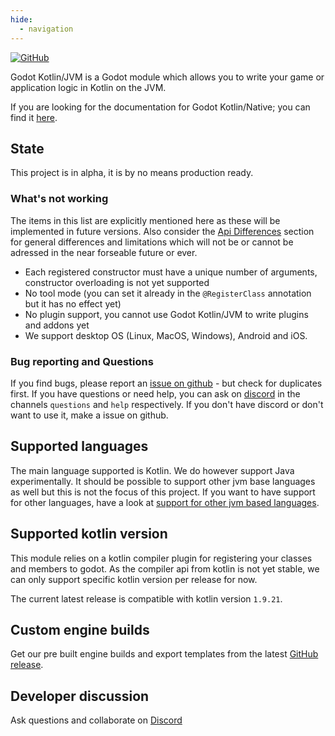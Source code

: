 ```yaml
---
hide:
  - navigation
---
```



[![GitHub](https://img.shields.io/github/license/utopia-rise/godot-kotlin-jvm?style=flat-square)](LICENSE)

Godot Kotlin/JVM is a Godot module which allows you to write your game or application logic in Kotlin on the JVM.

If you are looking for the documentation for Godot Kotlin/Native; you can find it [here](https://godot-kotlin.readthedocs.io/en/latest/).

## State
This project is in alpha, it is by no means production ready.

### What's not working
The items in this list are explicitly mentioned here as these will be implemented in future versions. Also consider the [Api Differences](user-guide/api-differences.md) section for general differences and limitations which will not be or cannot be adressed in the near forseable future or ever.

- Each registered constructor must have a unique number of arguments, constructor overloading is not yet supported
- No tool mode (you can set it already in the `@RegisterClass` annotation but it has no effect yet)
- No plugin support, you cannot use Godot Kotlin/JVM to write plugins and addons yet
- We support desktop OS (Linux, MacOS, Windows), Android and iOS.

### Bug reporting and Questions
If you find bugs, please report an [issue on github](https://github.com/utopia-rise/godot-kotlin-jvm/issues) - but check for duplicates first. If you have questions or need help, you can ask on [discord](https://discord.gg/zpb5Ru7v9x) in the channels `questions` and `help` respectively. If you don't have discord or don't want to use it, make a issue on github.

## Supported languages
The main language supported is Kotlin. We do however support Java experimentally. It should be possible to support other jvm base languages as well but this is not the focus of this project. If you want to have support for other languages, have a look at [support for other jvm based languages](contribution/support_for_other_jvm_based_languages.md).

## Supported kotlin version
This module relies on a kotlin compiler plugin for registering your classes and members to godot. As the compiler api from kotlin is not yet stable, we can only support specific kotlin version per release for now. 

The current latest release is compatible with kotlin version `1.9.21`.

## Custom engine builds
Get our pre built engine builds and export templates from the latest [GitHub release](https://github.com/utopia-rise/godot-kotlin-jvm/releases).

## Developer discussion
Ask questions and collaborate on [Discord](https://discord.gg/zpb5Ru7v9x)
